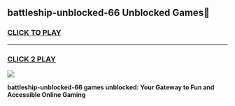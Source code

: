 
## battleship-unblocked-66 Unblocked Games👋
<h3>
<a href="https://news.freeplayer.one?title=battleship-unblocked-66&ref=16F">CLICK TO PLAY</a></h3>
<hr>

<h3>
<a href="https://news.freeplayer.one?title=battleship-unblocked-66&ref=16F">CLICK 2 PLAY</a>
  
</h3>

<a href="https://news.freeplayer.one?title=battleship-unblocked-66&ref=16F/"><img src="https://clearcache.store/games.png"></a>


**battleship-unblocked-66 games unblocked: Your Gateway to Fun and Accessible Online Gaming**

